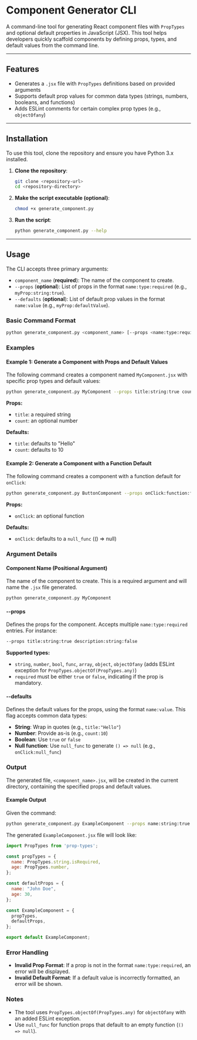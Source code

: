 # Component Generator CLI

A command-line tool for generating React component files with `PropTypes` and optional default properties in JavaScript (JSX). This tool helps developers quickly scaffold components by defining props, types, and default values from the command line.

---

## Features

- Generates a `.jsx` file with `PropTypes` definitions based on provided arguments
- Supports default prop values for common data types (strings, numbers, booleans, and functions)
- Adds ESLint comments for certain complex prop types (e.g., `objectOfany`)

---

## Installation

To use this tool, clone the repository and ensure you have Python 3.x installed.

1. **Clone the repository**:
    ```bash
    git clone <repository-url>
    cd <repository-directory>
    ```
2. **Make the script executable (optional)**:
    ```bash
    chmod +x generate_component.py
    ```
3. **Run the script**:
    ```bash
    python generate_component.py --help
    ```

---

## Usage

The CLI accepts three primary arguments:

- `component_name` (**required**): The name of the component to create.
- `--props` (**optional**): List of props in the format `name:type:required` (e.g., `myProp:string:true`).
- `--defaults` (**optional**): List of default prop values in the format `name:value` (e.g., `myProp:defaultValue`).

### Basic Command Format

```bash
python generate_component.py <component_name> [--props <name:type:required> ...] [--defaults <name:value> ...]
```

### Examples

#### Example 1: Generate a Component with Props and Default Values

The following command creates a component named `MyComponent.jsx` with specific prop types and default values:

```bash
python generate_component.py MyComponent --props title:string:true count:number:false --defaults title:"Hello" count:10
```

**Props:**
- `title`: a required string
- `count`: an optional number

**Defaults:**
- `title`: defaults to "Hello"
- `count`: defaults to 10

#### Example 2: Generate a Component with a Function Default

The following command creates a component with a function default for `onClick`:

```bash
python generate_component.py ButtonComponent --props onClick:function:false --defaults onClick:null_func
```

**Props:**
- `onClick`: an optional function

**Defaults:**
- `onClick`: defaults to a `null_func` (() => null)

### Argument Details

#### Component Name (Positional Argument)

The name of the component to create. This is a required argument and will name the `.jsx` file generated.

```bash
python generate_component.py MyComponent
```

#### --props

Defines the props for the component. Accepts multiple `name:type:required` entries. For instance:

```bash
--props title:string:true description:string:false
```

**Supported types:**

- `string`, `number`, `bool`, `func`, `array`, `object`, `objectOfany` (adds ESLint exception for `PropTypes.objectOf(PropTypes.any)`)
- `required` must be either `true` or `false`, indicating if the prop is mandatory.

#### --defaults

Defines the default values for the props, using the format `name:value`. This flag accepts common data types:

- **String**: Wrap in quotes (e.g., `title:"Hello"`)
- **Number**: Provide as-is (e.g., `count:10`)
- **Boolean**: Use `true` or `false`
- **Null function**: Use `null_func` to generate `() => null` (e.g., `onClick:null_func`)

### Output

The generated file, `<component_name>.jsx`, will be created in the current directory, containing the specified props and default values.

#### Example Output

Given the command:

```bash
python generate_component.py ExampleComponent --props name:string:true age:number:false --defaults name:"John Doe" age:30
```

The generated `ExampleComponent.jsx` file will look like:

```javascript
import PropTypes from 'prop-types';

const propTypes = {
  name: PropTypes.string.isRequired,
  age: PropTypes.number,
};

const defaultProps = {
  name: "John Doe",
  age: 30,
};

const ExampleComponent = {
  propTypes,
  defaultProps,
};

export default ExampleComponent;
```

### Error Handling

- **Invalid Prop Format**: If a prop is not in the format `name:type:required`, an error will be displayed.
- **Invalid Default Format**: If a default value is incorrectly formatted, an error will be shown.

### Notes

- The tool uses `PropTypes.objectOf(PropTypes.any)` for `objectOfany` with an added ESLint exception.
- Use `null_func` for function props that default to an empty function (`() => null`).